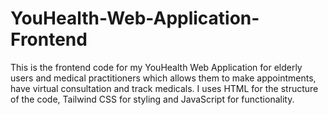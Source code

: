 # YouHealth-Web-Application-Frontend
This is the frontend code for my YouHealth Web Application for elderly users and medical practitioners which allows them to make appointments, have virtual consultation and track medicals. I uses HTML for the structure of the code, Tailwind CSS for styling and JavaScript for functionality.
